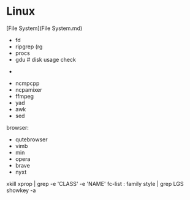 # Linux

[File System](File System.md)





* fd
* ripgrep (rg
* procs
* gdu # disk usage check



-

* ncmpcpp
* ncpamixer
* ffmpeg
* yad
* awk
* sed



browser:

* qutebrowser
* vimb
* min
* opera
* brave
* nyxt


xkill
xprop | grep -e 'CLASS' -e 'NAME'
fc-list : family style | grep LGS
showkey -a
